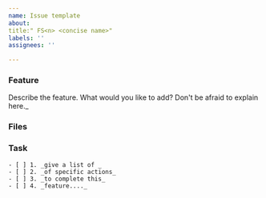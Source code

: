 ```yaml
---
name: Issue template
about: 
title:" FS<n> <concise name>"
labels: ''
assignees: ''

---
```


### Feature
Describe the feature. What would you like to add? Don't be afraid to explain here._

### Files

 ### Task
    - [ ] 1. _give a list of _
    - [ ] 2. _of specific actions_
    - [ ] 3. _to complete this_
    - [ ] 4. _feature...._
